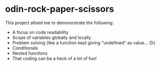 # odin-rock-paper-scissors

This project alloed me to demonostrate the following:

* A focus on code readability
* Scope of variables globally and locally
* Problem solving (like a function kept giving "undefined" as value... 🙃)
* Conditionals
* Nested functions
* That coding can be a heck of a lot of fun!